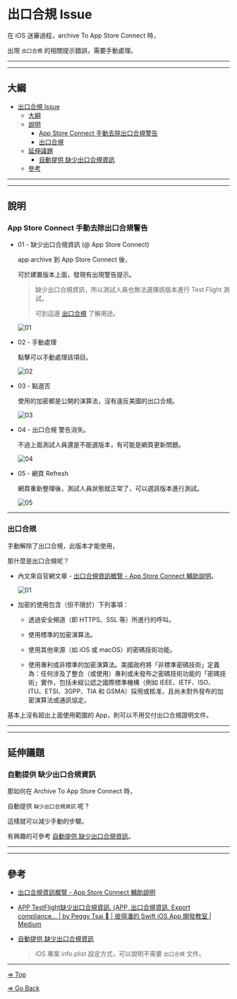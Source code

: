 # 出口合規 Issue

在 iOS 送審過程，archive To App Store Connect 時，

出現 `出口合規` 的相關提示錯誤，需要手動處理。

---
---

## 大綱

- [出口合規 Issue](#出口合規-issue)
  - [大綱](#大綱)
  - [說明](#說明)
    - [App Store Connect 手動去除出口合規警告](#app-store-connect-手動去除出口合規警告)
    - [出口合規](#出口合規)
  - [延伸議題](#延伸議題)
    - [自動提供 缺少出口合規資訊](#自動提供-缺少出口合規資訊)
  - [參考](#參考)

---
---

## 說明

### App Store Connect 手動去除出口合規警告

- 01 - 缺少出口合規資訊 (@ App Store Connect)

  app archive 到 App Store Connect 後，

  可於建置版本上面，發現有出現警告提示。

  > 缺少出口合規資訊，所以測試人員也無法選擇該版本進行 Test Flight 測試。
  >
  > 可到這邊 [出口合規](#出口合規) 了解用途。

  ![01](./pics/App_Store_Connect_Export_Compliance_01.png)

- 02 - 手動處理

   點擊可以手動處理該項目。

  ![02](./pics/App_Store_Connect_Export_Compliance_02.png)

- 03 - 點選否

  使用的加密都是公開的演算法，沒有違反美國的出口合規。

  ![03](./pics/App_Store_Connect_Export_Compliance_03.png)

- 04 - 出口合規 警告消失。

  不過上面測試人員還是不能選版本，有可能是網頁更新問題。

  ![04](./pics/App_Store_Connect_Export_Compliance_04.png)

- 05 - 網頁 Refresh

  網頁重新整理後，測試人員狀態就正常了，可以選該版本進行測試。

  ![05](./pics/App_Store_Connect_Export_Compliance_05_Reflash.png)

---

### 出口合規

手動解除了出口合規，此版本才能使用，

那什麼是出口合規呢？

- 內文來自官網文章 - [出口合規資訊概覽 - App Store Connect 輔助說明]。

  ![01](./pics/出口合規資訊_01_概覽_App_Store_Connect_輔助說明.png)

- 加密的使用包含（但不限於）下列事項：

  - 透過安全頻道（即 HTTPS、SSL 等）所進行的呼叫。

  - 使用標準的加密演算法。

  - 使用其他來源（如 iOS 或 macOS）的密碼技術功能。

  - 使用專利或非標準的加密演算法。美國政府將「非標準密碼技術」定義為：任何涉及了整合（或使用）專利或未發布之密碼技術功能的「密碼技術」實作，包括未經公認之國際標準機構（例如 IEEE、IETF、ISO、ITU、ETSI、3GPP、TIA 和 GSMA）採用或核准，且尚未對外發布的加密演算法或通訊協定。

基本上沒有超出上面使用範圍的 App，則可以不用交付出口合規證明文件。

---
---

## 延伸議題

### 自動提供 缺少出口合規資訊

那如何在 Archive To App Store Connect 時，

自動提供 `缺少出口合規資訊` 呢 ?

這樣就可以減少手動的步驟。

有興趣的可參考 [自動提供 缺少出口合規資訊]。

---
---

## 參考

- [出口合規資訊概覽 - App Store Connect 輔助說明]

- [APP TestFlight缺少出口合規資訊. (APP, 出口合規資訊, Export compliance… | by Peggy Tsai  | 彼得潘的 Swift iOS App 開發教室 | Medium]

- [自動提供 缺少出口合規資訊]

  > iOS 專案 info.plist 設定方式，可以說明不需要 `出口合規` 文件。

---

<!-- 連結設定 -->

[出口合規資訊概覽 - App Store Connect 輔助說明]: https://help.apple.com/app-store-connect/#/dev88f5c7bf9

[APP TestFlight缺少出口合規資訊. (APP, 出口合規資訊, Export compliance… | by Peggy Tsai  | 彼得潘的 Swift iOS App 開發教室 | Medium]: https://medium.com/%E5%BD%BC%E5%BE%97%E6%BD%98%E7%9A%84-swift-ios-app-%E9%96%8B%E7%99%BC%E6%95%99%E5%AE%A4/app-%E7%BC%BA%E5%B0%91%E5%87%BA%E5%8F%A3%E5%90%88%E8%A6%8F%E8%B3%87%E8%A8%8A-64e3e7f2b55f

[自動提供 缺少出口合規資訊]: https://github.com/espgrandia/Xcode.Journey/blob/master/Provided_Automatically_Export_Compliance/

[=> Top](#出口合規-issue)

[=> Go Back](../README.md)
